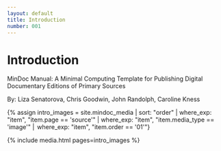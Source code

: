 ```yaml
---
layout: default
title: Introduction
number: 001
---
```


# Introduction

MinDoc Manual: A Minimal Computing Template for Publishing Digital Documentary Editions of Primary Sources

By: Liza Senatorova, Chris Goodwin, John Randolph, Caroline Kness

{% assign intro_images = site.mindoc_media | sort: "order" | where_exp: "item", "item.page == 'source'" | where_exp: "item", "item.media_type == 'image'" |  where_exp: "item", "item.order == '01'"} 

{% include media.html pages=intro_images %} 
